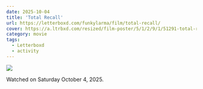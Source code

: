 ```yaml
---
date: 2025-10-04
title: 'Total Recall'
url: https://letterboxd.com/funkylarma/film/total-recall/
cover: https://a.ltrbxd.com/resized/film-poster/5/1/2/9/1/51291-total-recall-0-600-0-900-crop.jpg?v=85f262b6c9
category: movie
tags:
  - Letterboxd
  - activity
---
```


<!-- @format -->

![](https://a.ltrbxd.com/resized/film-poster/5/1/2/9/1/51291-total-recall-0-600-0-900-crop.jpg?v=85f262b6c9)

Watched on Saturday October 4, 2025.
